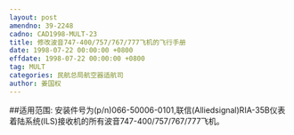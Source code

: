 ```yaml
---
layout: post
amendno: 39-2248
cadno: CAD1998-MULT-23
title: 修改波音747-400/757/767/777飞机的飞行手册
date: 1998-07-22 00:00:00 +0800
effdate: 1998-07-22 00:00:00 +0800
tag: MULT
categories: 民航总局航空器适航司
author: 姜国权
---
```


##适用范围:
安装件号为(p/n)066-50006-0101,联信(Alliedsignal)RIA-35B仪表着陆系统(ILS)接收机的所有波音747-400/757/767/777飞机。


